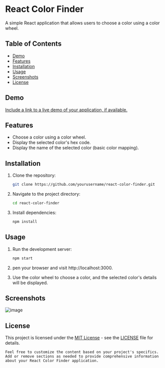 # React Color Finder

A simple React application that allows users to choose a color using a color wheel.

## Table of Contents

- [Demo](#demo)
- [Features](#features)
- [Installation](#installation)
- [Usage](#usage)
- [Screenshots](#screenshots)
- [License](#license)

## Demo

[Include a link to a live demo of your application, if available.](https://gmpsankalpa.github.io//react-color-finder/index.js)

## Features

- Choose a color using a color wheel.
- Display the selected color's hex code.
- Display the name of the selected color (basic color mapping).

## Installation

1. Clone the repository:

   ```bash
   git clone https://github.com/yourusername/react-color-finder.git

2. Navigate to the project directory:
   
   ```bash
   cd react-color-finder

3. Install dependencies:
   
   ```bash
   npm install

## Usage

1. Run the development server:

   ```bash
   npm start

2. pen your browser and visit http://localhost:3000.
   
4. Use the color wheel to choose a color, and the selected color's details will be displayed.

## Screenshots 

![image](https://github.com/gmpsankalpa/react-color-finder/assets/123918506/47fec287-96c1-4848-b426-58d47e7c9286)

## License

This project is licensed under the [MIT License](https://opensource.org/licenses/MIT) - see the [LICENSE](LICENSE) file for details.

  ```vbent
Feel free to customize the content based on your project's specifics. Add or remove sections as needed to provide comprehensive information about your React Color Finder application.

